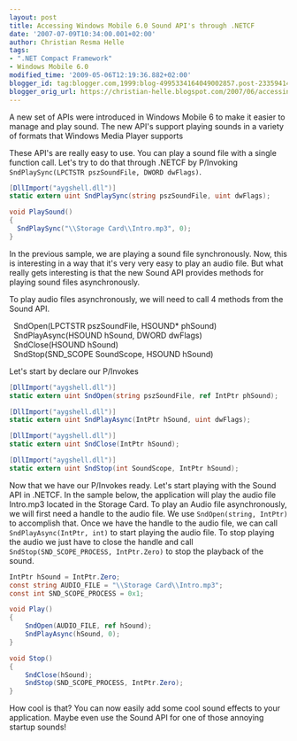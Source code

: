 ```yaml
---
layout: post
title: Accessing Windows Mobile 6.0 Sound API's through .NETCF
date: '2007-07-09T10:34:00.001+02:00'
author: Christian Resma Helle
tags:
- ".NET Compact Framework"
- Windows Mobile 6.0
modified_time: '2009-05-06T12:19:36.882+02:00'
blogger_id: tag:blogger.com,1999:blog-4995334164049002857.post-2335941440338487316
blogger_orig_url: https://christian-helle.blogspot.com/2007/06/accessing-windows-mobile-60-sound-apis.html
---
```


A new set of APIs were introduced in Windows Mobile 6 to make it easier to manage and play sound. The new API's support playing sounds in a variety of formats that Windows Media Player supports  
  
These API's are really easy to use. You can play a sound file with a single function call. Let's try to do that through .NETCF by P/Invoking `SndPlaySync(LPCTSTR pszSoundFile, DWORD dwFlags)`.
  
```csharp
[DllImport("aygshell.dll")]
static extern uint SndPlaySync(string pszSoundFile, uint dwFlags);

void PlaySound() 
{
  SndPlaySync("\\Storage Card\\Intro.mp3", 0);
}
```
  
  
In the previous sample, we are playing a sound file synchronously. Now, this is interesting in a way that it's very very easy to play an audio file. But what really gets interesting is that the new Sound API provides methods for playing sound files asynchronously.  
  
To play audio files asynchronously, we will need to call 4 methods from the Sound API.  
  
  SndOpen(LPCTSTR pszSoundFile, HSOUND\* phSound)  
  SndPlayAsync(HSOUND hSound, DWORD dwFlags)  
  SndClose(HSOUND hSound)  
  SndStop(SND\_SCOPE SoundScope, HSOUND hSound)  
  
Let's start by declare our P/Invokes  
  
```csharp
[DllImport("aygshell.dll")]
static extern uint SndOpen(string pszSoundFile, ref IntPtr phSound);

[DllImport("aygshell.dll")]
static extern uint SndPlayAsync(IntPtr hSound, uint dwFlags);

[DllImport("aygshell.dll")]
static extern uint SndClose(IntPtr hSound);

[DllImport("aygshell.dll")]
static extern uint SndStop(int SoundScope, IntPtr hSound);
```  

Now that we have our P/Invokes ready. Let's start playing with the Sound API in .NETCF. In the sample below, the application will play the audio file Intro.mp3 located in the Storage Card. To play an Audio file asynchronously, we will first need a handle to the audio file. We use `SndOpen(string, IntPtr)` to accomplish that. Once we have the handle to the audio file, we can call `SndPlayAsync(IntPtr, int)` to start playing the audio file. To stop playing the audio we just have to close the handle and call `SndStop(SND_SCOPE_PROCESS, IntPtr.Zero)` to stop the playback of the sound.
  
  
```csharp
IntPtr hSound = IntPtr.Zero;
const string AUDIO_FILE = "\\Storage Card\\Intro.mp3";
const int SND_SCOPE_PROCESS = 0x1;

void Play() 
{
    SndOpen(AUDIO_FILE, ref hSound);
    SndPlayAsync(hSound, 0);
}

void Stop() 
{
    SndClose(hSound);
    SndStop(SND_SCOPE_PROCESS, IntPtr.Zero);
}
```

How cool is that? You can now easily add some cool sound effects to your application. Maybe even use the Sound API for one of those annoying startup sounds!